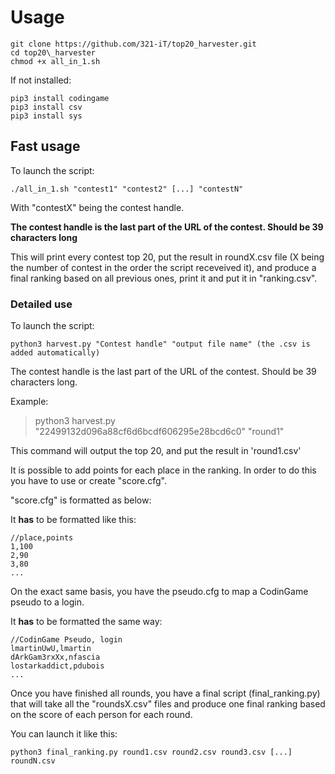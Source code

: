 # Usage

	git clone https://github.com/321-iT/top20_harvester.git  
	cd top20\_harvester
	chmod +x all_in_1.sh

If not installed:

	pip3 install codingame
	pip3 install csv
	pip3 install sys

## Fast usage

To launch the script:

	./all_in_1.sh "contest1" "contest2" [...] "contestN"

With "contestX" being the contest handle.

**The contest handle is the last part of the URL of the contest. Should be 39 characters long**

This will print every contest top 20, put the result in roundX.csv file (X being the number of contest in the order the script receveived it), and produce a final ranking based on all previous ones, print it and put it in "ranking.csv".

### Detailed use

To launch the script:

	python3 harvest.py "Contest handle" "output file name" (the .csv is added automatically)

The contest handle is the last part of the URL of the contest. Should be 39 characters long.

Example:

>python3 harvest.py "22499132d096a88cf6d6bcdf606295e28bcd6c0" "round1"

This command will output the top 20, and put the result in 'round1.csv'


It is possible to add points for each place in the ranking.
In order to do this you have to use or create "score.cfg".

"score.cfg" is formatted as below:

It **has** to be formatted like this:

	//place,points
	1,100
	2,90
	3,80
	...

On the exact same basis, you have the pseudo.cfg to map a CodinGame pseudo to a login.

It **has** to be formatted the same way:

	//CodinGame Pseudo, login
	lmartinUwU,lmartin
	dArkGam3rxXx,nfascia
	lostarkaddict,pdubois
	...

Once you have finished all rounds, you have a final script   (final_ranking.py) that will take all the "roundsX.csv" files and produce one final ranking based on the score of each person for each round.

You can launch it like this:

	python3 final_ranking.py round1.csv round2.csv round3.csv [...] roundN.csv
